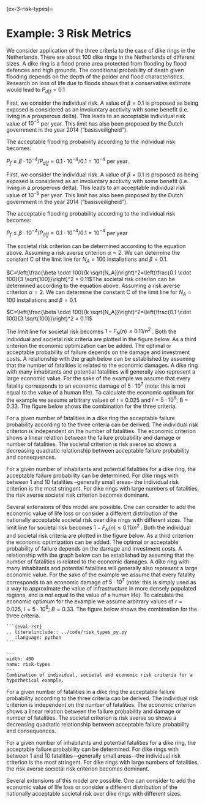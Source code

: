 (ex-3-risk-types)=
# Example: 3 Risk Metrics

We consider application of the three criteria to the case of dike rings in the Netherlands. There are about  100  dike  rings  in  the  Netherlands  of  different  sizes.  A  dike  ring  is  a  flood  prone  area protected from flooding by flood defences and high grounds. The conditional probability of death given  flooding depends on the depth of the polder and flood characteristics. Research on loss of life due to floods shows that a conservative estimate would lead to 
$P_{d|f} = 0.1$

First, we consider the individual risk. A value of $\beta = 0.1$ is proposed as being exposed is considered as an involuntary acctivity with some benefit (i.e. living in a prosperous delta).  This leads to an acceptable individual risk value of $10^{-5}$ per year. This limit has also been proposed by the Dutch government in the year 2014 (“basisveiligheid”).

The acceptable flooding probability according to the individual risk becomes:

$P_{f} \leq \beta \cdot 10^{-4} / P_{d|f} = 0.1 \cdot 10^{-4} / 0.1 = 10^{-4}$ per year.

First, we consider the individual risk. A value of $\beta = 0.1$ is proposed as being exposed is considered as an involuntary acctivity with some benefit (i.e. living in a prosperous delta). This leads to an acceptable individual risk value of $10^{-5}$ per year. This limit has also been proposed by the Dutch government in the year 2014 (“basisveiligheid”).

The acceptable flooding probability according to the individual risk becomes:

$P_{f} \leq \beta \cdot 10^{-4} / P_{d|f} = 0.1 \cdot 10^{-4} / 0.1 = 10^{-4}$ per year

The societal risk criterion can be determined according to the equation above. Assuming a risk averse criterion $\alpha = 2$. We can determine the constant C of the limit line for $N_{A} = 100$ installations and $\beta = 0.1$.

$C=\left(\frac{\beta \cdot 100}{k \sqrt{N_A}}\right)^2=\left(\frac{0.1 \cdot 100}{3 \sqrt{100}}\right)^2 = 0.11$The societal risk criterion can be determined according to the equation above. Assuming a risk averse criterion $\alpha = 2$. We can determine the constant C of the limit line for $N_{A} = 100$ installations and $\beta = 0.1$.

$C=\left(\frac{\beta \cdot 100}{k \sqrt{N_A}}\right)^2=\left(\frac{0.1 \cdot 100}{3 \sqrt{100}}\right)^2 = 0.11$

The limit line for societal risk becomes $1-F_{N}(n) \leq 0.11 / n^{2}$ . Both the individual and societal risk criteria are  plotted in the figure below. As a third criterion the  economic optimization can be added. The optimal or acceptable  probability of failure depends on the damage and investment costs. A relationship with the graph below can be established by assuming that the number of fatalities is related to the economic damages. A dike ring with many inhabitants and potential fatalities will generally also represent a large economic value. For the sake of the example we assume that every fatality corresponds to an economic damage of $5 \cdot 10^{7}$ (note: this is not equal to the value of a human life). To calculate the economic optimum for the example we assume arbitrary values of r = 0.025 and $I = 5 \cdot 10^{6}$; B = 0.33. The figure below shows the combination for the three criteria.

For a given number of fatalities in a dike ring the acceptable failure probability according to the three criteria can be  derived. The individual risk criterion is independent on the  number of fatalities. The economic criterion shows a linear  relation between the failure probability  and damage or  number of fatalities. The societal criterion is risk averse  so shows a decreasing quadratic relationship between acceptable failure probability and consequences.

For a given number of inhabitants and potential fatalities  for a dike ring, the acceptable failure probability can be determined. For dike rings with between 1 and 10 fatalities –generally small areas- the individual  risk  criterion  is  the  most  stringent. For dike rings with large numbers of fatalities, the risk averse societal risk criterion becomes dominant.

Several extensions of this model are possible. One can consider to add the economic value of life loss or consider a different distribution of the nationally acceptable societal risk over dike rings with different sizes.
The limit line for societal risk becomes $1-F_{N}(n) \leq 0.11 / n^{2}$ . Both the individual and societal risk criteria are plotted in the figure below. As a third criterion the  economic optimization can be added. The optimal or acceptable  probability of failure depends on the damage and investment costs. A relationship with the graph below can be established by assuming that the number of fatalities is related to the economic damages. A dike ring with many inhabitants and potential fatalities will generally also represent a large economic value. For the sake of the example we assume that every fatality corresponds to an economic damage of $5 \cdot 10^{7}$ (note: this is simply used as a way to approximate the value of infrastructure in more densely populated regions, and is *not* equal to the value of a human life). To calculate the economic optimum for the example we assume arbitrary values of $r = 0.025$, $I = 5 \cdot 10^{6}$; $B = 0.33$. The figure below shows the combination for the three criteria.

````{toggle}
```{eval-rst}
.. literalinclude:: ../code/risk_types_py.py
   :language: python
```
````
 
```{figure} ../figures/risk_types_py.svg
---
width: 400
name: risk-types
---
Combination of individual, societal and economic risk criteria for a
hypothetical example.
```

For a given number of fatalities in a dike ring the acceptable failure probability according to the three criteria can be  derived. The individual risk criterion is independent on the  number of fatalities. The economic criterion shows a linear relation between the failure probability and damage or number of fatalities. The societal criterion is risk averse so shows a decreasing quadratic relationship between acceptable failure probability and consequences.

For a given number of inhabitants and potential fatalities for a dike ring, the acceptable failure probability can be determined. For dike rings with between 1 and 10 fatalities-–generally small areas--the individual risk  criterion is the most stringent. For dike rings with large numbers of fatalities, the risk averse societal risk criterion becomes dominant.

Several extensions of this model are possible. One can consider to add the economic value of life loss or consider a different distribution of the nationally acceptable societal risk over dike rings with different sizes.